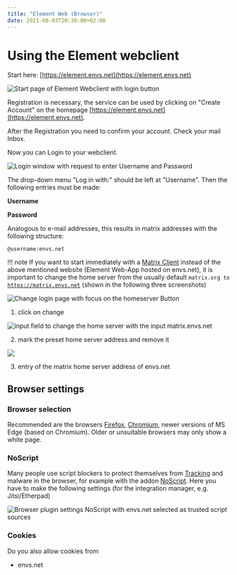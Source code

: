 ```yaml
---
title: "Element Web (Browser)"
date: 2021-08-03T20:30:00+02:00
---
```


# Using the Element webclient

Start here: [https://element.envs.net](https://element.envs.net)

![Start page of Element Webclient with login button](/images/01_Welcome_en.png)

Registration is necessary, the service can be used by clicking on "Create Account" on the homepage [https://element.envs.net](https://element.envs.net).

After the Registration you need to confirm your account. Check your mail Inbox.

Now you can Login to your webclient.

![Login window with request to enter Username and Password](/images/02_Login1_en.png)

The drop-down menu "Log in with:" should be left at "Username". Then the following entries must be made:

**Username**

**Password**

Analogous to e-mail addresses, this results in matrix addresses with the following structure:

`@username:envs.net`

!!! note
	If you want to start immediately with a [Matrix Client](/clients/) instead of the above mentioned website (Element Web-App hosted on envs.net), it is important to change the home server from the usually default `matrix.org to` [`https://matrix.envs.net`](https://matrix.envs.net) (shown in the following three screenshots)

![Change login page with focus on the homeserver Button](/images/02_Login2_en.png)

1. click on change

![input field to change the home server with the input matrix.envs.net](/images/02_Login3_en.png)

2. mark the preset home server address and remove it

![](/images/02_Login4_en.png)

3. entry of the matrix home server address of envs.net

## Browser settings

### Browser selection

Recommended are the browsers [Firefox](https://www.mozilla.org/de/firefox/new/), [Chromium](https://www.chromium.org/getting-involved/download-chromium), newer versions of MS Edge (based on Chromium). Older or unsuitable browsers may only show a white page.

### NoScript

Many people use script blockers to protect themselves from [Tracking](https://tu-dresden.de/tu-dresden/newsportal/news/datenschutz-beim-website-tracking) and malware in the browser, for example with the addon [NoScript](https://addons.mozilla.org/de/firefox/addon/noscript/). Here you have to make the following settings (for the integration manager, e.g. Jitsi/Etherpad)

![Browser plugin settings NoScript with envs.net selected as trusted script sources](/images/10_Sicherheit2_en.png)

### Cookies

Do you also allow cookies from

- envs.net
